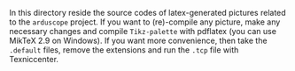 In this directory reside the source codes of latex-generated pictures related to the `arduscope` project.
If you want to (re)-compile any picture, make any necessary changes and compile `Tikz-palette` with pdflatex (you can use MikTeX 2.9 on Windows).
If you want more convenience, then take the `.default` files, remove the extensions and run the `.tcp` file with Texniccenter.

